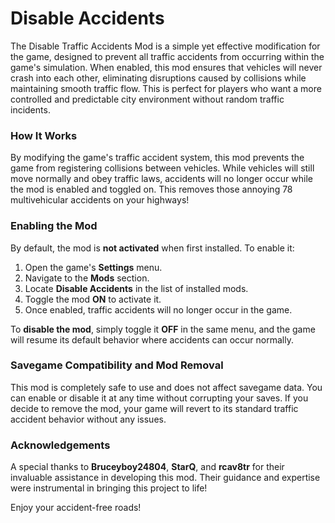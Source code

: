 # Disable Accidents


The Disable Traffic Accidents Mod is a simple yet effective modification for the game, designed to prevent all traffic accidents from occurring within the game's simulation. When enabled, this mod ensures that vehicles will never crash into each other, eliminating disruptions caused by collisions while maintaining smooth traffic flow. This is perfect for players who want a more controlled and predictable city environment without random traffic incidents.

### **How It Works**
By modifying the game's traffic accident system, this mod prevents the game from registering collisions between vehicles. While vehicles will still move normally and obey traffic laws, accidents will no longer occur while the mod is enabled and toggled on. This removes those annoying 78 multivehicular accidents on your highways!

### **Enabling the Mod**
By default, the mod is **not activated** when first installed. To enable it:

1. Open the game's **Settings** menu.
2. Navigate to the **Mods** section.
3. Locate **Disable Accidents** in the list of installed mods.
4. Toggle the mod **ON** to activate it.
5. Once enabled, traffic accidents will no longer occur in the game.

To **disable the mod**, simply toggle it **OFF** in the same menu, and the game will resume its default behavior where accidents can occur normally.

### **Savegame Compatibility and Mod Removal**
This mod is completely safe to use and does not affect savegame data. You can enable or disable it at any time without corrupting your saves. If you decide to remove the mod, your game will revert to its standard traffic accident behavior without any issues.

### **Acknowledgements**
A special thanks to **Bruceyboy24804**, **StarQ**, and **rcav8tr** for their invaluable assistance in developing this mod. Their guidance and expertise were instrumental in bringing this project to life!

Enjoy your accident-free roads!

